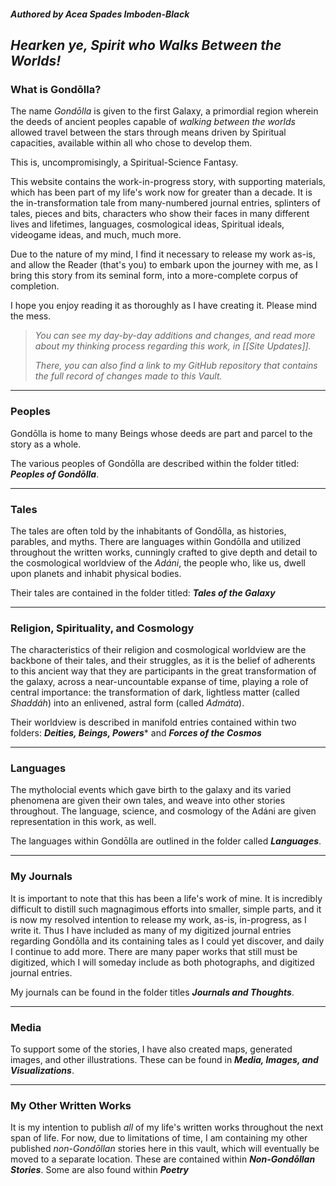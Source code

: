 ##### Authored by Acea Spades Imboden-Black

## *Hearken ye, Spirit who Walks Between the Worlds!*

### What is Gondōlla?
The name *Gondōlla* is given to the first Galaxy, a primordial region wherein the deeds of ancient peoples capable of *walking between the worlds* allowed travel between the stars through means driven by Spiritual capacities, available within all who chose to develop them. 

This is, uncompromisingly, a Spiritual-Science Fantasy.

This website contains the work-in-progress story, with supporting materials, which has been part of my life's work now for greater than a decade. It is the in-transformation tale from many-numbered journal entries, splinters of tales, pieces and bits, characters who show their faces in many different lives and lifetimes, languages, cosmological ideas, Spiritual ideals, videogame ideas, and much, much more. 

Due to the nature of my mind, I find it necessary to release my work as-is, and allow the Reader (that's you) to embark upon the journey with me, as I bring this story from its seminal form, into a more-complete corpus of completion.

I hope you enjoy reading it as thoroughly as I have creating it. Please mind the mess.

> *You can see my day-by-day additions and changes, and read more about my thinking process regarding this work, in [[Site Updates]].*
> 
> *There, you can also find a link to my GitHub repository that contains the full record of changes made to this Vault.*

---
### Peoples
Gondōlla is home to many Beings whose deeds are part and parcel to the story as a whole. 

The various peoples of Gondōlla are described within the folder titled: ***Peoples of Gondōlla***.

---
### Tales
The tales are often told by the inhabitants of Gondōlla, as histories, parables, and myths. There are languages within Gondōlla and utilized throughout the written works, cunningly crafted to give depth and detail to the cosmological worldview of the *Adáni*, the people who, like us, dwell upon planets and inhabit physical bodies. 

Their tales are contained in the folder titled: ***Tales of the Galaxy***

---
### Religion, Spirituality, and Cosmology
The characteristics of their religion and cosmological worldview are the backbone of their tales, and their struggles, as it is the belief of adherents to this ancient way that they are participants in the great transformation of the galaxy, across a near-uncountable expanse of time, playing a role of central importance: the transformation of dark, lightless matter (called *Shaddáh*) into an enlivened, astral form (called *Admáta*). 

Their worldview is described in manifold entries contained within two folders: ***Deities, Beings, Powers**** and ***Forces of the Cosmos***

---
### Languages
The mytholocial events which gave birth to the galaxy and its varied phenomena are given their own tales, and weave into other stories throughout. The language, science, and cosmology of the Adáni are given representation in this work, as well. 

The languages within Gondōlla are outlined in the folder called ***Languages***.

---
### My Journals
It is important to note that this has been a life's work of mine. It is incredibly difficult to distill such magnagimous efforts into smaller, simple parts, and it is now my resolved intention to release my work, as-is, in-progress, as I write it. Thus I have included as many of my digitized journal entries regarding Gondōlla and its containing tales as I could yet discover, and daily I continue to add more. There are many paper works that still must be digitized, which I will someday include as both photographs, and digitized journal entries. 

My journals can be found in the folder titles ***Journals and Thoughts***.

---
### Media
To support some of the stories, I have also created maps, generated images, and other illustrations. These can be found in ***Media, Images, and Visualizations***.

---
### My Other Written Works
It is my intention to publish *all* of my life's written works throughout the next span of life. For now, due to limitations of time, I am containing my other published *non-Gondōllan* stories here in this vault, which will eventually be moved to a separate location. These are contained within ***Non-Gondōllan Stories***. Some are also found within ***Poetry***

